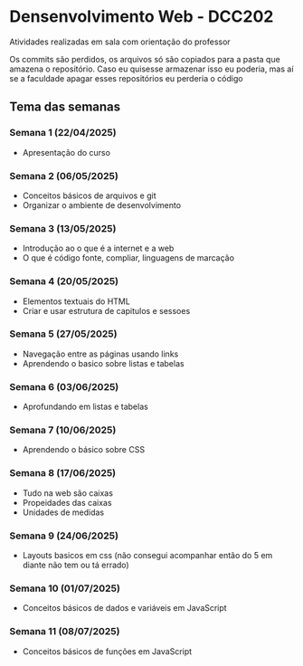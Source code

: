 # Densenvolvimento Web - DCC202
Atividades realizadas em sala com orientação do professor

Os commits são perdidos, os arquivos só são copiados para a pasta que amazena o repositório.
Caso eu quisesse armazenar isso eu poderia, mas aí se a faculdade apagar esses repositórios eu perderia o código 

## Tema das semanas
### Semana 1 (22/04/2025)
- Apresentação do curso

### Semana 2 (06/05/2025)
- Conceitos básicos de arquivos e git
- Organizar o ambiente de desenvolvimento

### Semana 3 (13/05/2025)
- Introdução ao o que é a internet e a web
- O que é código fonte, compliar, linguagens de marcação

### Semana 4 (20/05/2025)
- Elementos textuais do HTML
- Criar e usar estrutura de capitulos e sessoes 

### Semana 5 (27/05/2025)
- Navegação entre as páginas usando links
- Aprendendo o basico sobre listas e tabelas

### Semana 6 (03/06/2025)
- Aprofundando em listas e tabelas

### Semana 7 (10/06/2025)
- Aprendendo o básico sobre CSS

### Semana 8 (17/06/2025)
- Tudo na web são caixas 
- Propeidades das caixas
- Unidades de medidas

### Semana 9 (24/06/2025)
- Layouts basicos em css
(não consegui acompanhar então do 5 em diante não tem ou tá errado)

### Semana 10 (01/07/2025)
- Conceitos básicos de dados e variáveis em JavaScript

### Semana 11 (08/07/2025)
- Conceitos básicos de funções em JavaScript
